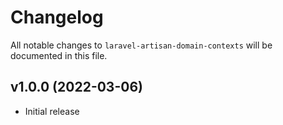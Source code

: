 # Changelog

All notable changes to `laravel-artisan-domain-contexts` will be documented in this file.

## v1.0.0 (2022-03-06)

- Initial release
